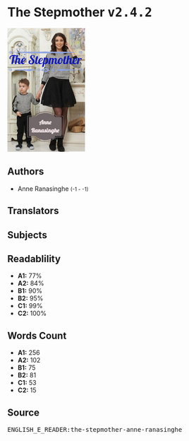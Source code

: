 # The Stepmother <kbd>v2.4.2</kbd>

![](./cover.medium.jpg "")

## Authors


 - Anne Ranasinghe <small>(-1 - -1)</small>

## Translators



## Subjects



## Readablility


 - **A1:** 77%
 - **A2:** 84%
 - **B1:** 90%
 - **B2:** 95%
 - **C1:** 99%
 - **C2:** 100%

## Words Count


 - **A1:** 256
 - **A2:** 102
 - **B1:** 75
 - **B2:** 81
 - **C1:** 53
 - **C2:** 15

## Source


<kbd>ENGLISH_E_READER:the-stepmother-anne-ranasinghe</kbd>
